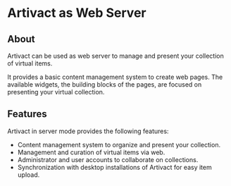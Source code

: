 # Artivact as Web Server

## About

Artivact can be used as web server to manage and present your collection of virtual items.

It provides a basic content management system to create web pages.
The available widgets, the building blocks of the pages, are focused on presenting your virtual collection.

## Features

Artivact in server mode provides the following features:

- Content management system to organize and present your collection.
- Management and curation of virtual items via web.
- Administrator and user accounts to collaborate on collections.
- Synchronization with desktop installations of Artivact for easy item upload. 
